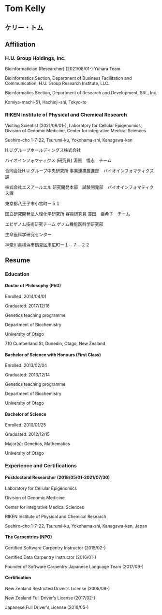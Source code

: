 # Tom Kelly 

ケリー・トム
---------------------------------

## Affiliation

### H.U. Group Holdings, Inc.

Bioinformatician (Researcher)
(2021/08/01-)
Yuhara Team
 
Bioinformatics Section,
Department of Business Facilitation and Communication,
H.U. Group Research Institute, LLC.
 
Bioinformatics Section,
Department of Research and Development,
SRL, Inc.
 
Komiya-machi-51, Hachioji-shi, Tokyo-to
 
### RIKEN Institute of Physical and Chemical Research
 
Visiting Scientist (2021/08/01-),
Laboratory for Cellular Epigenomics,
Division of Genomic Medicine,
Center for integrative Medical Sciences
 
Suehiro-cho 1-7-22, Tsurumi-ku, Yokohama-shi, Kanagawa-ken
 
H.U.グループホールディングス株式会社

バイオインフォマティクス (研究員)
湯原　悟志　チーム
 
合同会社H.U.グループ中央研究所
事業連携推進部　バイオインフォマティクス課
 
株式会社エスアールエル
研究開発本部　試験開発部　バイオインフォマティクス課
 
東京都八王子市小宮町ー５１
 
国立研究開発法人理化学研究所
客員研究員
蓑田　亜希子　チーム
 
エピゲノム技術研究チーム
ゲノム機能医科学研究部
 
生命医科学研究センター
 
神奈川県横浜市鶴見区末広町ー１－７－２２

## Resume
### Education
 
#### Doctor of Philosophy (PhD)

Enrolled: 2014/04/01

Graduated: 2017/12/16

Genetics teaching programme

Department of Biochemistry

University of Otago

710 Cumberland St, Dunedin, Otago, New Zealand
 
#### Bachelor of Science with Honours (First Class)

Enrolled: 2013/02/04

Graduated: 2013/12/14

Genetics teaching programme

Department of Biochemistry

University of Otago
 
#### Bachelor of Science

Enrolled: 2010/01/25

Graduated: 2012/12/15

Major(s): Genetics, Mathematics

University of Otago
 
### Experience and Certifications
 
#### Postdoctoral Researcher (2018/05/01-2021/07/30)

Laboratory for Cellular Epigenomics

Division of Genomic Medicine

Center for integrative Medical Sciences

RIKEN Institute of Physical and Chemical Research

Suehiro-cho 1-7-22, Tsurumi-ku, Yokohama-shi, Kanagawa-ken, Japan

#### The Carpentries (NPO)

Certified Software Carpentry Instructor (2015/02-)

Certified Data Carpentry Instructor (2016/01-)

Founder of Software Carpentry Japanese Language Team (2017/09-)

#### Certification

New Zealand Restricted Driver's License (2008/08-)

New Zealand Full Driver's License (2017/02-)

Japanese Full Driver's License (2018/05-)
